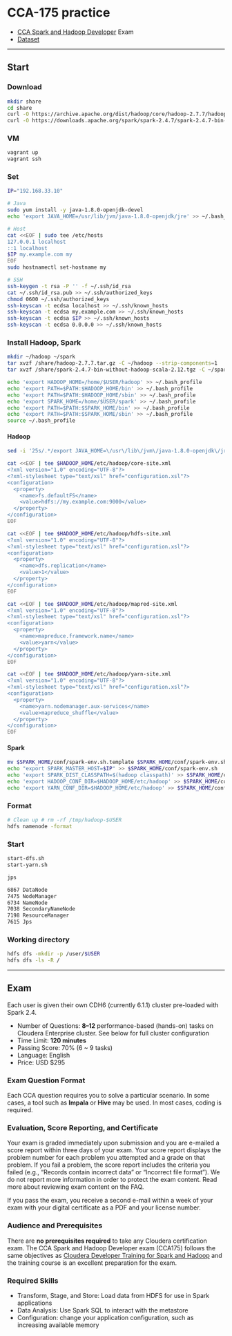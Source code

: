 # CCA-175 practice

- [CCA Spark and Hadoop Developer](https://www.cloudera.com/about/training/certification/cca-spark.html) Exam
- [Dataset](https://github.com/proedu-organisation/CCA-175-practice-tests-resource)

---

## Start

### Download

```bash
mkdir share
cd share
curl -O https://archive.apache.org/dist/hadoop/core/hadoop-2.7.7/hadoop-2.7.7.tar.gz
curl -O https://downloads.apache.org/spark/spark-2.4.7/spark-2.4.7-bin-without-hadoop-scala-2.12.tgz
```

### VM

```bash
vagrant up
vagrant ssh
```

### Set

```bash
IP="192.168.33.10"

# Java
sudo yum install -y java-1.8.0-openjdk-devel
echo 'export JAVA_HOME=/usr/lib/jvm/java-1.8.0-openjdk/jre' >> ~/.bash_profile

# Host
cat <<EOF | sudo tee /etc/hosts
127.0.0.1 localhost
::1 localhost
$IP my.example.com my
EOF
sudo hostnamectl set-hostname my

# SSH
ssh-keygen -t rsa -P '' -f ~/.ssh/id_rsa
cat ~/.ssh/id_rsa.pub >> ~/.ssh/authorized_keys
chmod 0600 ~/.ssh/authorized_keys
ssh-keyscan -t ecdsa localhost >> ~/.ssh/known_hosts
ssh-keyscan -t ecdsa my.example.com >> ~/.ssh/known_hosts
ssh-keyscan -t ecdsa $IP >> ~/.ssh/known_hosts
ssh-keyscan -t ecdsa 0.0.0.0 >> ~/.ssh/known_hosts
```

### Install Hadoop, Spark

```bash
mkdir ~/hadoop ~/spark
tar xvzf /share/hadoop-2.7.7.tar.gz -C ~/hadoop --strip-components=1
tar xvzf /share/spark-2.4.7-bin-without-hadoop-scala-2.12.tgz -C ~/spark --strip-components=1
```

```bash
echo 'export HADOOP_HOME=/home/$USER/hadoop' >> ~/.bash_profile
echo 'export PATH=$PATH:$HADOOP_HOME/bin' >> ~/.bash_profile
echo 'export PATH=$PATH:$HADOOP_HOME/sbin' >> ~/.bash_profile
echo 'export SPARK_HOME=/home/$USER/spark' >> ~/.bash_profile
echo 'export PATH=$PATH:$SPARK_HOME/bin' >> ~/.bash_profile
echo 'export PATH=$PATH:$SPARK_HOME/sbin' >> ~/.bash_profile
source ~/.bash_profile
```

#### Hadoop

```bash
sed -i '25s/.*/export JAVA_HOME=\/usr\/lib\/jvm\/java-1.8.0-openjdk\/jre/' $HADOOP_HOME/etc/hadoop/hadoop-env.sh
```

```bash
cat <<EOF | tee $HADOOP_HOME/etc/hadoop/core-site.xml
<?xml version="1.0" encoding="UTF-8"?>
<?xml-stylesheet type="text/xsl" href="configuration.xsl"?>
<configuration>
  <property>
    <name>fs.defaultFS</name>
    <value>hdfs://my.example.com:9000</value>
  </property>
</configuration>
EOF
```

```bash
cat <<EOF | tee $HADOOP_HOME/etc/hadoop/hdfs-site.xml
<?xml version="1.0" encoding="UTF-8"?>
<?xml-stylesheet type="text/xsl" href="configuration.xsl"?>
<configuration>
  <property>
    <name>dfs.replication</name>
    <value>1</value>
  </property>
</configuration>
EOF
```

```bash
cat <<EOF | tee $HADOOP_HOME/etc/hadoop/mapred-site.xml
<?xml version="1.0" encoding="UTF-8"?>
<?xml-stylesheet type="text/xsl" href="configuration.xsl"?>
<configuration>
  <property>
    <name>mapreduce.framework.name</name>
    <value>yarn</value>
  </property>
</configuration>
EOF
```

```bash
cat <<EOF | tee $HADOOP_HOME/etc/hadoop/yarn-site.xml
<?xml version="1.0" encoding="UTF-8"?>
<?xml-stylesheet type="text/xsl" href="configuration.xsl"?>
<configuration>
  <property>
    <name>yarn.nodemanager.aux-services</name>
    <value>mapreduce_shuffle</value>
  </property>
</configuration>
EOF
```

#### Spark

```bash
mv $SPARK_HOME/conf/spark-env.sh.template $SPARK_HOME/conf/spark-env.sh
echo "export SPARK_MASTER_HOST=$IP" >> $SPARK_HOME/conf/spark-env.sh
echo 'export SPARK_DIST_CLASSPATH=$(hadoop classpath)' >> $SPARK_HOME/conf/spark-env.sh
echo 'export HADOOP_CONF_DIR=$HADOOP_HOME/etc/hadoop' >> $SPARK_HOME/conf/spark-env.sh
echo 'export YARN_CONF_DIR=$HADOOP_HOME/etc/hadoop' >> $SPARK_HOME/conf/spark-env.sh
```

### Format

```bash
# Clean up # rm -rf /tmp/hadoop-$USER
hdfs namenode -format
```

### Start

```bash
start-dfs.sh
start-yarn.sh
```

```bash
jps

6867 DataNode
7475 NodeManager
6734 NameNode
7038 SecondaryNameNode
7198 ResourceManager
7615 Jps
```

### Working directory

```bash
hdfs dfs -mkdir -p /user/$USER
hdfs dfs -ls -R /
```

---

## Exam

Each user is given their own CDH6 (currently 6.1.1) cluster pre-loaded with Spark 2.4.

- Number of Questions: **8–12** performance-based (hands-on) tasks on Cloudera Enterprise cluster. See below for full cluster configuration
- Time Limit: **120 minutes**
- Passing Score: 70% (6 ~ 9 tasks)
- Language: English
- Price: USD $295

### Exam Question Format
Each CCA question requires you to solve a particular scenario. In some cases, a tool such as **Impala** or **Hive** may be used. In most cases, coding is required.

### Evaluation, Score Reporting, and Certificate
Your exam is graded immediately upon submission and you are e-mailed a score report within three days of your exam. Your score report displays the problem number for each problem you attempted and a grade on that problem. If you fail a problem, the score report includes the criteria you failed (e.g., “Records contain incorrect data” or “Incorrect file format”). We do not report more information in order to protect the exam content. Read more about reviewing exam content on the FAQ.

If you pass the exam, you receive a second e-mail within a week of your exam with your digital certificate as a PDF and your license number.

### Audience and Prerequisites
There are **no prerequisites required** to take any Cloudera certification exam. The CCA Spark and Hadoop Developer exam (CCA175) follows the same objectives as [Cloudera Developer Training for Spark and Hadoop](https://www.cloudera.com/about/training/courses/developer-training-for-spark-and-hadoop.html) and the training course is an excellent preparation for the exam. 

### Required Skills

- Transform, Stage, and Store: Load data from HDFS for use in Spark applications
- Data Analysis: Use Spark SQL to interact with the metastore
- Configuration: change your application configuration, such as increasing available memory
